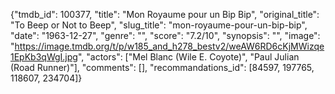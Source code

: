 {"tmdb_id": 100377, "title": "Mon Royaume pour un Bip Bip", "original_title": "To Beep or Not to Beep", "slug_title": "mon-royaume-pour-un-bip-bip", "date": "1963-12-27", "genre": "", "score": "7.2/10", "synopsis": "", "image": "https://image.tmdb.org/t/p/w185_and_h278_bestv2/weAW6RD6cKjMWizqe1EpKb3qWgI.jpg", "actors": ["Mel Blanc (Wile E. Coyote)", "Paul Julian (Road Runner)"], "comments": [], "recommandations_id": [84597, 197765, 118607, 234704]}